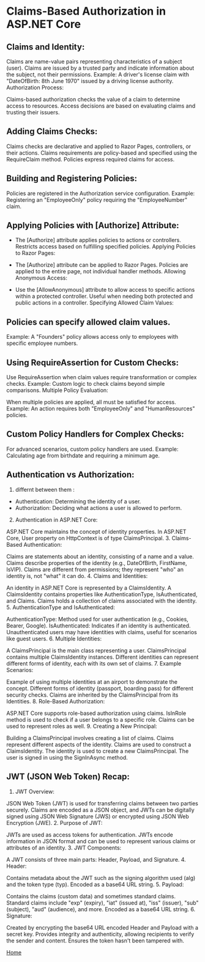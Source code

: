  # Claims-Based Authorization in ASP.NET Core

## Claims and Identity:

Claims are name-value pairs representing characteristics of a subject (user).
Claims are issued by a trusted party and indicate information about the subject, not their permissions.
Example: A driver's license claim with "DateOfBirth: 8th June 1970" issued by a driving license authority.
Authorization Process:

Claims-based authorization checks the value of a claim to determine access to resources.
Access decisions are based on evaluating claims and trusting their issuers.
## Adding Claims Checks:

Claims checks are declarative and applied to Razor Pages, controllers, or their actions.
Claims requirements are policy-based and specified using the RequireClaim method.
Policies express required claims for access.
## Building and Registering Policies:

Policies are registered in the Authorization service configuration.
Example: Registering an "EmployeeOnly" policy requiring the "EmployeeNumber" claim.
## Applying Policies with [Authorize] Attribute:

- The [Authorize] attribute applies policies to actions or controllers.
Restricts access based on fulfilling specified policies.
Applying Policies to Razor Pages:

- The [Authorize] attribute can be applied to Razor Pages.
Policies are applied to the entire page, not individual handler methods.
Allowing Anonymous Access:

- Use the [AllowAnonymous] attribute to allow access to specific actions within a protected controller.
Useful when needing both protected and public actions in a controller.
Specifying Allowed Claim Values:

## Policies can specify allowed claim values.
Example: A "Founders" policy allows access only to employees with specific employee numbers.
## Using RequireAssertion for Custom Checks:

Use RequireAssertion when claim values require transformation or complex checks.
Example: Custom logic to check claims beyond simple comparisons.
Multiple Policy Evaluation:

When multiple policies are applied, all must be satisfied for access.
Example: An action requires both "EmployeeOnly" and "HumanResources" policies.
## Custom Policy Handlers for Complex Checks:

For advanced scenarios, custom policy handlers are used.
Example: Calculating age from birthdate and requiring a minimum age.
## Authentication vs Authorization:
1. differnt between them :
- Authentication: Determining the identity of a user.
- Authorization: Deciding what actions a user is allowed to perform.
2. Authentication in ASP.NET Core:

ASP.NET Core maintains the concept of identity properties.
In ASP.NET Core, User property on HttpContext is of type ClaimsPrincipal.
3. Claims-Based Authentication:

Claims are statements about an identity, consisting of a name and a value.
Claims describe properties of the identity (e.g., DateOfBirth, FirstName, IsVIP).
Claims are different from permissions; they represent "who" an identity is, not "what" it can do.
4. Claims and Identities:

An identity in ASP.NET Core is represented by a ClaimsIdentity.
A ClaimsIdentity contains properties like AuthenticationType, IsAuthenticated, and Claims.
Claims holds a collection of claims associated with the identity.
5. AuthenticationType and IsAuthenticated:

AuthenticationType: Method used for user authentication (e.g., Cookies, Bearer, Google).
IsAuthenticated: Indicates if an identity is authenticated.
Unauthenticated users may have identities with claims, useful for scenarios like guest users.
6. Multiple Identities:

A ClaimsPrincipal is the main class representing a user.
ClaimsPrincipal contains multiple ClaimsIdentity instances.
Different identities can represent different forms of identity, each with its own set of claims.
7. Example Scenarios:

Example of using multiple identities at an airport to demonstrate the concept.
Different forms of identity (passport, boarding pass) for different security checks.
Claims are inherited by the ClaimsPrincipal from its Identities.
8. Role-Based Authorization:

ASP.NET Core supports role-based authorization using claims.
IsInRole method is used to check if a user belongs to a specific role.
Claims can be used to represent roles as well.
9. Creating a New Principal:

Building a ClaimsPrincipal involves creating a list of claims.
Claims represent different aspects of the identity.
Claims are used to construct a ClaimsIdentity.
The identity is used to create a new ClaimsPrincipal.
The user is signed in using the SignInAsync method.

## JWT (JSON Web Token) Recap:

1. JWT Overview:

JSON Web Token (JWT) is used for transferring claims between two parties securely.
Claims are encoded as a JSON object, and JWTs can be digitally signed using JSON Web Signature (JWS) or encrypted using JSON Web Encryption (JWE).
2. Purpose of JWT:

JWTs are used as access tokens for authentication.
JWTs encode information in JSON format and can be used to represent various claims or attributes of an identity.
3. JWT Components:

A JWT consists of three main parts: Header, Payload, and Signature.
4. Header:

Contains metadata about the JWT such as the signing algorithm used (alg) and the token type (typ).
Encoded as a base64 URL string.
5. Payload:

Contains the claims (custom data) and sometimes standard claims.
Standard claims include "exp" (expiry), "iat" (issued at), "iss" (issuer), "sub" (subject), "aud" (audience), and more.
Encoded as a base64 URL string.
6. Signature:

Created by encrypting the base64 URL encoded Header and Payload with a secret key.
Provides integrity and authenticity, allowing recipients to verify the sender and content.
Ensures the token hasn't been tampered with.

 [Home](./README.md) 